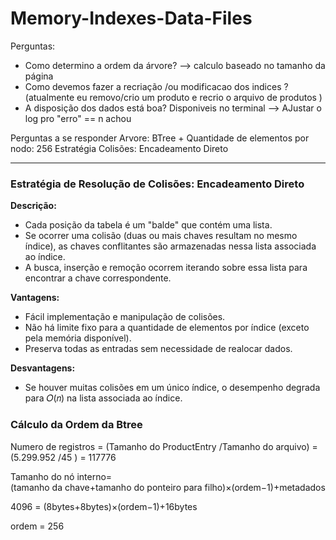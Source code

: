 # Memory-Indexes-Data-Files

Perguntas:
- Como determino a ordem da árvore? --> calculo baseado no tamanho da página
- Como devemos fazer a recriação /ou modificacao dos indices ? (atualmente eu removo/crio um produto e recrio o arquivo de produtos )
- A disposição dos dados está boa? Disponiveis no terminal --> AJustar o log pro "erro" == n achou 


Perguntas a se responder
Arvore: BTree +
Quantidade de elementos por nodo: 256 
Estratégia Colisões: Encadeamento Direto

---


### **Estratégia de Resolução de Colisões: Encadeamento Direto**
**Descrição:**

- Cada posição da tabela é um "balde" que contém uma lista.
- Se ocorrer uma colisão (duas ou mais chaves resultam no mesmo índice), as chaves conflitantes são armazenadas nessa lista associada ao índice.
- A busca, inserção e remoção ocorrem iterando sobre essa lista para encontrar a chave correspondente.

**Vantagens:**

- Fácil implementação e manipulação de colisões.
- Não há limite fixo para a quantidade de elementos por índice (exceto pela memória disponível).
- Preserva todas as entradas sem necessidade de realocar dados.

**Desvantagens:**
- Se houver muitas colisões em um único índice, o desempenho degrada para 𝑂(𝑛) na lista associada ao índice.



### **Cálculo da Ordem da Btree**
Numero de registros = (Tamanho do ProductEntry /Tamanho do arquivo) = (5.299.952 /45 ) = 117776 


Tamanho do nó interno=(tamanho da chave+tamanho do ponteiro para filho)×(ordem−1)+metadados

4096 = (8bytes+8bytes)×(ordem−1)+16bytes

ordem = 256